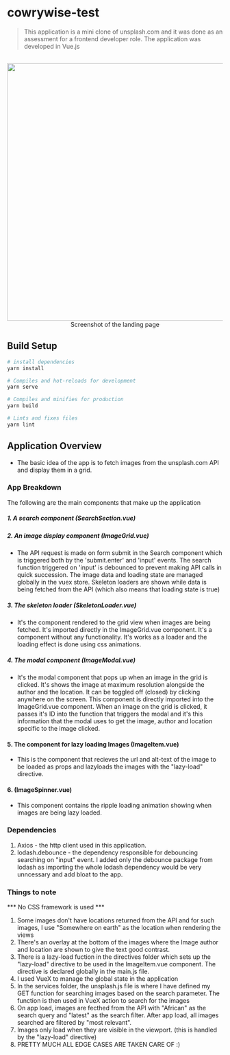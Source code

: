 # cowrywise-test

> This application is a mini clone of unsplash.com and it was done as an assessment for a frontend developer role.
The application was developed in Vue.js

<p align="center">
  <br>
  <img src="https://res.cloudinary.com/dafsch2zs/image/upload/v1606077231/Screenshot_2020-11-22_at_21.32.01_lozflx.png" width="600" />
  <br>
  <caption>Screenshot of the landing page</caption>
  <br>
</p>

## Build Setup

``` bash
# install dependencies
yarn install

# Compiles and hot-reloads for development
yarn serve

# Compiles and minifies for production
yarn build

# Lints and fixes files
yarn lint

```

## Application Overview
- The basic idea of the app is to fetch images from the unsplash.com API and display them in a grid.
### App Breakdown
The following are the main components that make up the application  
  ##### 1. A search component (SearchSection.vue) 
  ##### 2. An image display component (ImageGrid.vue)
  - The API request is made on form submit in the Search component which is triggered both by the 'submit.enter' and 'input' events. The search function triggered on 'input' is debounced to prevent making API calls in quick succession. The image data and loading state are managed globally in the vuex store. Skeleton loaders are shown while data is being fetched from the API (which also means that loading state is true)
  
  ##### 3. The skeleton loader (SkeletonLoader.vue)
 - It's the component rendered to the grid view when images are being fetched. It's imported directly in the ImageGrid.vue component.
It's a component without any functionality. It's works as a loader and the loading effect is done using css animations.

##### 4. The modal component (ImageModal.vue)
- It's the modal component that pops up when an image in the grid is clicked. It's shows the image at maximum resolution alongside the author and the location. It can be toggled off (closed) by clicking anywhere on the screen.
This component is directly imported into the ImageGrid.vue component. When an image on the grid is clicked, it passes it's ID into the function that triggers the modal and it's this information that the modal uses to get the image, author and location specific to the image clicked.

#### 5. The component for lazy loading Images (ImageItem.vue)
- This is the component that recieves the url and alt-text of the image to be loaded as props and lazyloads the images with the "lazy-load" directive.

#### 6. (ImageSpinner.vue)
- This component contains the ripple loading animation showing when images are being lazy loaded.

### Dependencies
  1. Axios - the http client used in this application.
  2. lodash.debounce - the dependency responsible for debouncing searching on "input" event. I added only the debounce package from lodash as importing the whole lodash dependency would be very unncessary and add bloat to the app.
  


### Things to note

*** No CSS framework is used ***

1. Some images don't have locations returned from the API and for such images, I use "Somewhere on earth" as the location when rendering the views
2. There's an overlay at the bottom of the images where the Image author and location are shown to give the text good contrast.
3. There is a lazy-load fuction in the directives folder which sets up the "lazy-load" directive to be used in the ImageItem.vue component. The directive is declared globally in the main.js file.
4. I used VueX to manage the global state in the application
5. In the services folder, the unsplash.js file is where I have defined my GET function for searching images based on the search parameter. The function is then used in VueX action to search for the images
6. On app load, images are fecthed from the API with "African" as the search query and "latest" as the search filter. After app load, all images searched are filtered by "most relevant".
7. Images only load when they are visible in the viewport. (this is handled by the "lazy-load" directive)
8. PRETTY MUCH ALL EDGE CASES ARE TAKEN CARE OF :)

